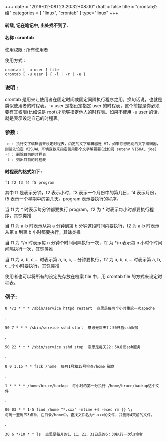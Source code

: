 +++
date = "2016-02-08T23:20:32+08:00"
draft = false
title = "crontab介绍"
categories = [ "linux", "crontab" ]
type="linux"
+++
#### 转载, 记在笔记中, 出处找不到了.

#### 名称 : crontab

使用权限 : 所有使用者

使用方式 :

    crontab [ -u user ] file
    crontab [ -u user ] { -l | -r | -e }
### 说明 :

crontab 是用来让使用者在固定时间或固定间隔执行程序之用，换句话说，也就是类似使用者的时程表。-u user 是指设定指定 user 的时程表，这个前提是你必须要有其权限(比如说是 root)才能够指定他人的时程表。如果不使用 -u user 的话，就是表示设定自己的时程表。

### 参数 :
    -e : 执行文字编辑器来设定时程表，内定的文字编辑器是 VI，如果你想用别的文字编辑器，则请先设定 VISUAL 环境变数来指定使用那个文字编辑器(比如说 setenv VISUAL joe)
    -r : 删除目前的时程表
    -l : 列出目前的时程表
#### 时程表的格式如下 :

    f1 f2 f3 f4 f5 program

  其中 f1 是表示分钟，f2 表示小时，f3 表示一个月份中的第几日，f4 表示月份，f5 表示一个星期中的第几天。program 表示要执行的程序。

  当 f1 为 * 时表示每分钟都要执行 program，f2 为 * 时表示每小时都要执行程序，其馀类推

  当 f1 为 a-b 时表示从第 a 分钟到第 b 分钟这段时间内要执行，f2 为 a-b 时表示从第 a 到第 b 小时都要执行，其馀类推

  当 f1 为 */n 时表示每 n 分钟个时间间隔执行一次，f2 为 */n 表示每 n 小时个时间间隔执行一次，其馀类推

  当 f1 为 a, b, c,... 时表示第 a, b, c,... 分钟要执行，f2 为 a, b, c,... 时表示第 a, b, c...个小时要执行，其馀类推

  使用者也可以将所有的设定先存放在档案 file 中，用 crontab file 的方式来设定时程表。


### 例子:

    0 */2 * * * /sbin/service httpd restart  意思是每两个小时重启一次apache
.

    50 7 * * * /sbin/service sshd start  意思是每天7：50开启ssh服务
.

    50 22 * * * /sbin/service sshd stop  意思是每天22：50关闭ssh服务
.

    0 0 1,15 * * fsck /home  每月1号和15号检查/home 磁盘
.

    1 * * * * /home/bruce/backup  每小时的第一分执行 /home/bruce/backup这个文件
.

    00 03 * * 1-5 find /home "*.xxx" -mtime +4 -exec rm {} \;
    每周一至周五3点钟，在目录/home中，查找文件名为*.xxx的文件，并删除4天前的文件。
.

    30 6 */10 * * ls  意思是每月的1、11、21、31日是的6：30执行一次ls命令